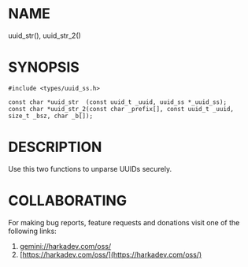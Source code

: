 # NAME

uuid_str(), uuid_str_2()

# SYNOPSIS

    #include <types/uuid_ss.h>
    
    const char *uuid_str  (const uuid_t _uuid, uuid_ss *_uuid_ss);
    const char *uuid_str_2(const char _prefix[], const uuid_t _uuid, size_t _bsz, char _b[]);

# DESCRIPTION

Use this two functions to unparse UUIDs securely.

# COLLABORATING

For making bug reports, feature requests and donations visit
one of the following links:

1. [gemini://harkadev.com/oss/](gemini://harkadev.com/oss/)
2. [https://harkadev.com/oss/](https://harkadev.com/oss/)


